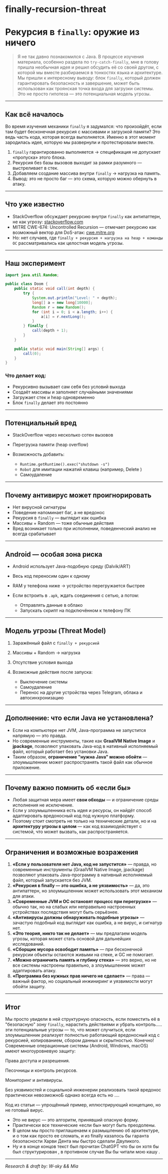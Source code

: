 # finally-recursion-threat
# Рекурсия в `finally`: оружие из ничего

> Я не так давно познакомился с Java. В процессе изучения материала, особенно раздела по `try-catch-finally`, мне в голову пришла необычная идея и решил обсудить её со своей другом, с которой мы вместе разбираемся в тонкостях языка и архитектуре. Мы пришли к интересному выводу: блок `finally`, который должен гарантировать безопасность и завершение, может быть использован как троянская точка входа для загрузки системы. Это не просто гипотеза — это потенциальная модель угрозы.

---

## Как всё началось

Во время изучения механики `finally` я задумался: что произойдёт, если там будет  бесконечная рекурсия с массивами и загрузкой памяти? Это ведь часть кода, которая всегда выполняется. Именно в этот момент зародилась идея, которую мы развернули и протестировали вместе.

1. `finally` гарантированно выполняется → спецификация не допускает «пропуска» этого блока.
2. Рекурсия без базы вызовов выходит за рамки разумного — выстреливает в стек.
3. Добавляем создание массива внутри `finally` → нагрузка на память.
4. Вывод: это не просто баг — это схема, которую можно обернуть в атаку.

---

## Что уже известно

* StackOverflow обсуждает рекурсию внутри `finally` как антипаттерн, не как угрозу: [stackoverflow.com](https://stackoverflow.com/questions/55756193/recursion-within-a-try-catch-finally-block-how-to-only-call-the-finally-block-o)
* MITRE CWE-674: Uncontrolled Recursion — отмечает рекурсию как возможный вектор для DoS-атак: [cwe.mitre.org](https://cwe.mitre.org/data/definitions/674.html)
* Но: нет случаев, где `finally + рекурсия + нагрузка на heap + команды ОС` рассматривались как целостная модель угрозы. 

---

## Наш эксперимент

```java
import java.util.Random;

public class Doom {
    public static void call(int depth) {
        try {
            System.out.println("Level: " + depth);
            long[] a = new long[10000];
            Random r = new Random();
            for (int i = 0; i < a.length; i++) {
                a[i] = r.nextLong();
            }
        } finally {
            call(depth + 1); 
        }
    }

    public static void main(String[] args) {
        call(0);
    }
}
```

### Что делает код:

* Рекурсивно вызывает сам себя без условий выхода
* Создаёт массивы и заполняет случайными значениями
* Загружает стек и heap одновременно
* Блок `finally` делает это постоянно

---

## Потенциальный вред

* StackOverflow через несколько сотен вызовов
* Перегрузка памяти (heap overflow)
* Возможность добавить:

  * `Runtime.getRuntime().exec("shutdown -s")`
  * `Robot` для имитации нажатий клавиш (например, Delete )
  * Самоудаление 

---

## Почему антивирус может проигнорировать

* Нет вирусной сигнатуры
* Поведение напоминает баг, а не вредонос
* Рекурсия в `finally` — выглядит как ошибка
* Массивы + Random — тоже обычные действия
* Вред возникает только при исполнении, поведенческий анализ не всегда срабатывает

---

## Android — особая зона риска

* Android использует Java-подобную среду (Dalvik/ART)
* Весь код переносим один к одному
* RAM у телефона ниже → устройство перегружается быстрее
* Если встроить в `.apk`, ждать соединения с сетью, а потом:

  * Отправлять данные в облако
  * Запускать скрипт на подключённом к телефону ПК

---

## Модель угрозы (Threat Model)

1. Заражённый файл с `finally + рекурсией`
2. Массивы + Random → нагрузка
3. Отсутствие условия выхода
4. Возможные действия после запуска:

   * Выключение системы
   * Самоудаление
   * Перенос на другие устройства через Telegram, облака и автосинхронизацию

---

## Дополнение: что если Java не установлена?

* Если на компьютере нет JVM, Java-программа не запустится напрямую — это правда.
* Но современные инструменты, такие как **GraalVM Native Image** и **jpackage**, позволяют упаковать Java-код в нативный исполняемый файл, который работает без установки Java.
* Таким образом, **ограничение "нужна Java" можно обойти** — злоумышленник может распространять такой файл как обычное приложение.

---

## Почему важно помнить об «если бы»

* Любая защитная мера имеет **свои обходы** — и ограничение среды исполнения не исключение.
* Если у злоумышленника есть идея и ресурсы, он найдёт способ адаптировать вредоносный код под нужную платформу.
* Поэтому стоит смотреть не только на технические детали, но и на **архитектуру угрозы в целом** — как код взаимодействует с системой, что может вызвать, как распространяется.

---

## Ограничения и возможные возражения

1. **«Если у пользователя нет Java, код не запустится»** — правда, но современные инструменты (GraalVM Native Image, jpackage) позволяют упаковать Java-программу в нативный исполняемый файл, который запускается без JVM.
2. **«Рекурсия в finally — это ошибка, а не уязвимость»** — да, это антипаттерн, но злоумышленник может использовать этот механизм для атаки.
3. **«Современные JVM и ОС остановят процесс при перегрузке»** — обычно так, но на слабых или неправильно настроенных устройствах последствия могут быть серьёзнее.
4. **«Антивирусы должны обнаруживать подобные угрозы»** — зачастую подобный код выглядит как ошибка, а не вирус, и сигнатур нет.
5. **«Это теория, никто так не делает»** — мы предлагаем модель угрозы, которая может стать основой для дальнейших исследований.
6. **«Сборщик мусора освободит память»** — при бесконечной рекурсии объекты остаются живыми на стеке, и GC не помогает.
7. **«Можно ограничить память и глубину стека»** — это верно, но не все системы настроены правильно, а злоумышленник может адаптировать атаку.
8. **«Программа без нужных прав ничего не сделает»** — права — важный фактор, но социальный инжиниринг и уязвимости могут обойти защиту.

---

## Итог

 Мы просто увидели в ней структурную опасность, если поместить её в "безопасную" зону `finally`, нарастить действиями и убрать контроль.....
 эти потенциальные угрозы — то, что может случиться, если злоумышленник реализует полностью работающий вредоносный код с рекурсией, копированием, сбором данных и скрытностью.
 Конечно! Современные операционные системы (Android, Windows, macOS) имеют многоуровневую защиту:

Права доступа и разрешения.

Песочницы и контроль ресурсов.

Мониторинг и антивирусы.

Без уязвимостей и социальной инженерии реализовать такой вредонос практически невозможноБ однако всегда есть но ....

Код из статьи — упрощённый пример, иллюстрирующий концепцию, но не готовый вирус.

* Это не вирус — это алгоритм, принявший опасную форму.
* Практически все технические «если бы» могут быть преодолены.
* В целом мы просто приглашенаем к размышлению об архитектуре, и о том как просто ее сломать, и из finally казалось бы гаранта безопасности Харви Дента мы быстро сделали  Двуликого.
* Ну и в конце концов текст был прочитан ChatGPT что бы он хотя бы был структурирован , в противном случае Вы бы читали мою кашу .

---

*Research & draft by: W-sky && Mia*
